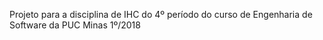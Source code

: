 Projeto para a disciplina de IHC do 4º período do curso de Engenharia de Software da PUC Minas 1º/2018

